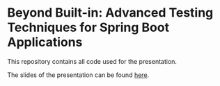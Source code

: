 # Beyond Built-in: Advanced Testing Techniques for Spring Boot Applications

This repository contains all code used for the presentation.

The slides of the presentation can be found
[here](https://www.innoq.com/en/talks/2024/05/beyond-built-in-advanced-testing-techniques-for-spring-boot-applications/).
